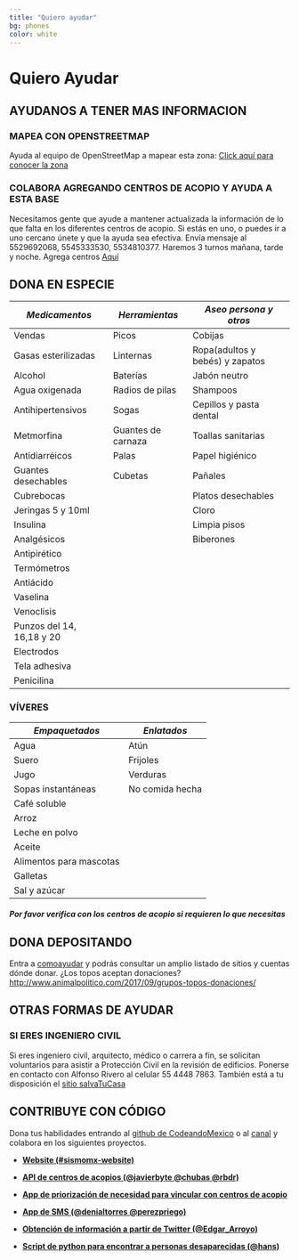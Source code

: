 ```yaml
---
title: "Quiero ayudar"
bg: phones
color: white
---
```

# Quiero Ayudar

## AYUDANOS A TENER MAS INFORMACION

### MAPEA CON OPENSTREETMAP

Ayuda al equipo de OpenStreetMap a mapear esta zona: 
[Click aquí para conocer la zona](http://tasks.hotosm.org/project/3597)

### COLABORA AGREGANDO CENTROS DE ACOPIO Y AYUDA A ESTA BASE

Necesitamos gente que ayude a mantener actualizada la información de lo que falta en los diferentes centros de acopio. Si estás en uno, o puedes ir a uno cercano únete y que la ayuda sea efectiva. Envía mensaje al 5529692068, 5545333530, 5534810377. Haremos 3 turnos mañana, tarde y noche. Agrega centros [Aquí](https://docs.google.com/spreadsheets/d/1ijleBcHJH_3V2nbMeXTjH4hTDYsjcdodYvHqhTc8C8c/edit#gid=447869804)

## DONA EN ESPECIE


| *Medicamentos* |  *Herramientas* |  *Aseo persona y otros* |
|  ------------- | -------------  | -------------  |
| Vendas       |Picos        |Cobijas              |
| Gasas esterilizadas|Linternas|Ropa(adultos y bebés) y zapatos|
| Alcohol      |Baterías     |Jabón neutro         |
| Agua oxigenada|Radios de pilas|Shampoos          | 
| Antihipertensivos|Sogas|Cepillos y pasta dental  |
| Metmorfina|Guantes de carnaza|Toallas sanitarias |
| Antidiarréicos|Palas|Papel higiénico|
| Guantes desechables|Cubetas|Pañales|
| Cubrebocas| |Platos desechables|
| Jeringas 5 y 10ml| |Cloro|
| Insulina| |Limpia pisos
| Analgésicos| |Biberones|
| Antipirético| | |
| Termómetros| | |
| Antiácido | | |
| Vaselina | | |
| Venoclisis| | |
| Punzos del 14, 16,18 y 20| | |
| Electrodos |  |  |
| Tela adhesiva  | | |
| Penicilina  | | |




### VÍVERES

| *Empaquetados*  | *Enlatados* |
|  ------------- | -------------  |
| Agua          | Atún           |
| Suero         | Frijoles       |
| Jugo          | Verduras       |
| Sopas instantáneas | No comida hecha|
| Café soluble|  |
| Arroz|  |
| Leche en polvo |  |
| Aceite|  |
| Alimentos para mascotas|  | 
| Galletas|  |
| Sal y azúcar |  |


##### Por favor verifica con los centros de acopio si requieren lo que necesitas 

## DONA DEPOSITANDO

Entra a [comoayudar](https://comoayudar.mx/) y podrás consultar un amplio listado de sitios y cuentas dónde donar.
¿Los topos aceptan donaciones? http://www.animalpolitico.com/2017/09/grupos-topos-donaciones/

## OTRAS FORMAS DE AYUDAR

### SI ERES INGENIERO CIVIL

Si eres ingeniero civil, arquitecto, médico o carrera a fin, se solicitan voluntarios para asistir a Protección Civil en la revisión de edificios. Ponerse en contacto con Alfonso Rivero al celular 55 4448 7863.
También está a tu disposición el [sitio salvaTuCasa](http://www.salvatucasa.mx/)

## CONTRIBUYE CON CÓDIGO
Dona tus habilidades entrando al [github de CodeandoMexico](https://github.com/CodeandoMexico/terremoto-cdmx) o al [canal](slack.codeandomexico.org) y colabora en los siguientes proyectos.

* [**Website (#sismomx-website)**](http://sismomexico.org/)

* [**API de centros de acopios (@javierbyte @chubas @rbdr)**](https://github.com/Skycatch/acopio-api)

* [**App de priorización de necesidad para vincular con centros de acopio**](https://github.com/civica-digital/quake-relief-cdmx)

* [**App de SMS (@denialtorres @perezpriego)**](https://sismomx-sms.herokuapp.com)

* [**Obtención de información a partir de Twitter (@Edgar_Arroyo)**](https://github.com/Garyi/Filtro-Informaci-n-Valiosa-Terremoto-Twitter)

* [**Script de python para encontrar a personas desaparecidas (@hans)**](https://github.com/regenhans/earthquake-bot)
